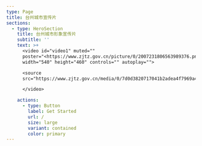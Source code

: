 ```yaml
---
type: Page
title: 台州城市宣传片
sections:
  - type: HeroSection
    title: 台州城市形象宣传片
    subtitle: ''
    text: >+
      <video id="video1" muted=""
      poster="<https://www.zjtz.gov.cn/picture/0/2007231806563989376.png>"
      width="540" height="460" controls="" autoplay="">

      <source
      src="https://www.zjtz.gov.cn/media/0/7d0d3820717041b2adea4f7969a423fa.mp4">

      </video>

    actions:
      - type: Button
        label: Get Started
        url: /
        size: large
        variant: contained
        color: primary
---
```

